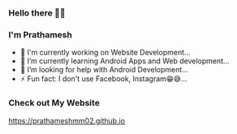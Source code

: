 ### Hello there 👋😄
### I'm Prathamesh

<!--
**prathameshmm02/prathameshmm02** is a ✨ _special_ ✨ repository because its `README.md` (this file) appears on your GitHub profile.
Here are some ideas to get you started:
-->
- 🔭 I'm currently working on Website Development...
- 🌱 I’m currently learning Android Apps and Web development...
- 🤔 I’m looking for help with Android Development...
- ⚡ Fun fact: I don't use Facebook, Instagram😁😅...

### Check out My Website
https://prathameshmm02.github.io
